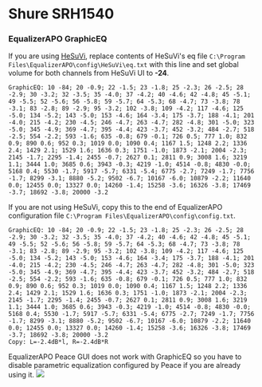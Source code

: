 # Shure SRH1540
### EqualizerAPO GraphicEQ
If you are using [HeSuVi](https://sourceforge.net/projects/hesuvi/), replace contents of HeSuVi's eq file `C:\Program Files\EqualizerAPO\config\HeSuVi\eq.txt` with this line and set global volume for both channels from HeSuVi UI to **-24**.
```
GraphicEQ: 10 -84; 20 -0.9; 22 -1.5; 23 -1.8; 25 -2.3; 26 -2.5; 28 -2.9; 30 -3.2; 32 -3.5; 35 -4.0; 37 -4.2; 40 -4.6; 42 -4.8; 45 -5.1; 49 -5.5; 52 -5.6; 56 -5.8; 59 -5.7; 64 -5.3; 68 -4.7; 73 -3.8; 78 -3.1; 83 -2.8; 89 -2.9; 95 -3.2; 102 -3.8; 109 -4.2; 117 -4.6; 125 -5.0; 134 -5.2; 143 -5.0; 153 -4.6; 164 -3.4; 175 -3.7; 188 -4.1; 201 -4.0; 215 -4.2; 230 -4.5; 246 -4.7; 263 -4.7; 282 -4.8; 301 -5.0; 323 -5.0; 345 -4.9; 369 -4.7; 395 -4.4; 423 -3.7; 452 -3.2; 484 -2.7; 518 -2.5; 554 -2.2; 593 -1.6; 635 -0.8; 679 -0.1; 726 0.5; 777 1.0; 832 0.9; 890 0.6; 952 0.3; 1019 0.0; 1090 0.4; 1167 1.5; 1248 2.2; 1336 2.4; 1429 2.1; 1529 1.6; 1636 0.3; 1751 -1.0; 1873 -2.1; 2004 -2.3; 2145 -1.7; 2295 -1.4; 2455 -0.7; 2627 0.1; 2811 0.9; 3008 1.6; 3219 1.1; 3444 1.0; 3685 0.6; 3943 -0.3; 4219 -1.0; 4514 -0.8; 4830 -0.0; 5168 0.4; 5530 -1.7; 5917 -5.7; 6331 -5.4; 6775 -2.7; 7249 -1.7; 7756 -1.7; 8299 -3.1; 8880 -5.2; 9502 -6.7; 10167 -6.0; 10879 -2.2; 11640 0.0; 12455 0.0; 13327 0.0; 14260 -1.4; 15258 -3.6; 16326 -3.8; 17469 -3.7; 18692 -3.8; 20000 -3.2
```
If you are not using HeSuVi, copy this to the end of EqualizerAPO configuration file `C:\Program Files\EqualizerAPO\config\config.txt`.
```
GraphicEQ: 10 -84; 20 -0.9; 22 -1.5; 23 -1.8; 25 -2.3; 26 -2.5; 28 -2.9; 30 -3.2; 32 -3.5; 35 -4.0; 37 -4.2; 40 -4.6; 42 -4.8; 45 -5.1; 49 -5.5; 52 -5.6; 56 -5.8; 59 -5.7; 64 -5.3; 68 -4.7; 73 -3.8; 78 -3.1; 83 -2.8; 89 -2.9; 95 -3.2; 102 -3.8; 109 -4.2; 117 -4.6; 125 -5.0; 134 -5.2; 143 -5.0; 153 -4.6; 164 -3.4; 175 -3.7; 188 -4.1; 201 -4.0; 215 -4.2; 230 -4.5; 246 -4.7; 263 -4.7; 282 -4.8; 301 -5.0; 323 -5.0; 345 -4.9; 369 -4.7; 395 -4.4; 423 -3.7; 452 -3.2; 484 -2.7; 518 -2.5; 554 -2.2; 593 -1.6; 635 -0.8; 679 -0.1; 726 0.5; 777 1.0; 832 0.9; 890 0.6; 952 0.3; 1019 0.0; 1090 0.4; 1167 1.5; 1248 2.2; 1336 2.4; 1429 2.1; 1529 1.6; 1636 0.3; 1751 -1.0; 1873 -2.1; 2004 -2.3; 2145 -1.7; 2295 -1.4; 2455 -0.7; 2627 0.1; 2811 0.9; 3008 1.6; 3219 1.1; 3444 1.0; 3685 0.6; 3943 -0.3; 4219 -1.0; 4514 -0.8; 4830 -0.0; 5168 0.4; 5530 -1.7; 5917 -5.7; 6331 -5.4; 6775 -2.7; 7249 -1.7; 7756 -1.7; 8299 -3.1; 8880 -5.2; 9502 -6.7; 10167 -6.0; 10879 -2.2; 11640 0.0; 12455 0.0; 13327 0.0; 14260 -1.4; 15258 -3.6; 16326 -3.8; 17469 -3.7; 18692 -3.8; 20000 -3.2
Copy: L=-2.4dB*l, R=-2.4dB*R
```
EqualizerAPO Peace GUI does not work with GraphicEQ so you have to disable parametric equalization configured by Peace if you are already using it.
![](https://raw.githubusercontent.com/jaakkopasanen/AutoEq/master/results/Sonoma%20Model%20One/headphoncecom/onear/Shure%20SRH1540/Shure%20SRH1540.png)
